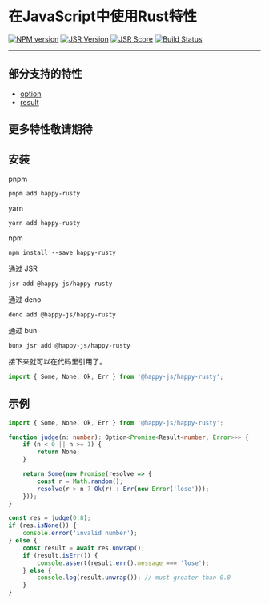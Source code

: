 # 在JavaScript中使用Rust特性

[![NPM version](http://img.shields.io/npm/v/happy-rusty.svg)](https://npmjs.org/package/happy-rusty)
[![JSR Version](https://jsr.io/badges/@happy-js/happy-rusty)](https://jsr.io/@happy-js/happy-rusty)
[![JSR Score](https://jsr.io/badges/@happy-js/happy-rusty/score)](https://jsr.io/@happy-js/happy-rusty/score)
[![Build Status](https://github.com/jiangjie/happy-rusty/actions/workflows/test.yml/badge.svg)](https://github.com/jiangjie/happy-rusty/actions/workflows/test.yml)

---

## 部分支持的特性

* [option](https://doc.rust-lang.org/core/option/index.html)
* [result](https://doc.rust-lang.org/core/result/index.html)

## 更多特性敬请期待

## 安装

pnpm
```
pnpm add happy-rusty
```

yarn
```
yarn add happy-rusty
```

npm
```
npm install --save happy-rusty
```

通过 JSR
```
jsr add @happy-js/happy-rusty
```

通过 deno
```
deno add @happy-js/happy-rusty
```

通过 bun
```
bunx jsr add @happy-js/happy-rusty
```

接下来就可以在代码里引用了。
```ts
import { Some, None, Ok, Err } from '@happy-js/happy-rusty';
```

## 示例

```ts
import { Some, None, Ok, Err } from '@happy-js/happy-rusty';

function judge(n: number): Option<Promise<Result<number, Error>>> {
    if (n < 0 || n >= 1) {
        return None;
    }

    return Some(new Promise(resolve => {
        const r = Math.random();
        resolve(r > n ? Ok(r) : Err(new Error('lose')));
    }));
}

const res = judge(0.8);
if (res.isNone()) {
    console.error('invalid number');
} else {
    const result = await res.unwrap();
    if (result.isErr()) {
        console.assert(result.err().message === 'lose');
    } else {
        console.log(result.unwrap()); // must greater than 0.8
    }
}
```